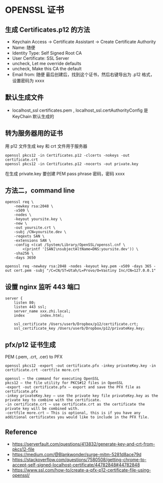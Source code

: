 # OPENSSL 证书

## 生成 Certificates.p12 的方法
- Keychain Access -> Certificate Assistant -> Create Certificate Authority
- Name: 随便
- Identity Type: Self Signed Root CA
- User Certificate: SSL Server
- uncheck, Let me override defaults
- uncheck, Make this CA the default
- Email from: 随便
最后创建后，找到这个证书，然后右键导出为 .p12 格式，设置密码为 xxxx


## 默认生成文件
- localhost_ssl certificates.pem , localhost_ssl.certAuthorityConfig 是 KeyChain 默认生成的


## 转为服务器用的证书
用 p12 文件生成 key 和 crt 文件用于服务器
```
openssl pkcs12 -in Certificates.p12 -clcerts -nokeys -out certificate.crt
openssl pkcs12 -in Certificates.p12 -nocerts -out private.key
```
在生成 private.key 要创建 PEM pass phrase 密码，密码 xxxx

## 方法二，command line
```
openssl req \
    -newkey rsa:2048 \
    -x509 \
    -nodes \
    -keyout yoursite.key \
    -new \
    -out yoursite.crt \
    -subj /CN=yoursite.dev \
    -reqexts SAN \
    -extensions SAN \
    -config <(cat /System/Library/OpenSSL/openssl.cnf \
        <(printf '[SAN]\nsubjectAltName=DNS:yoursite.dev')) \
    -sha256 \
    -days 3650
```

```
openssl req -newkey rsa:2048 -nodes -keyout key.pem -x509 -days 365 -out cert.pem -subj "/C=CN/ST=Utah/L=Provo/O=Vastiny Inc/CN=127.0.0.1"
```


## 设置 nginx 监听 443 端口
```
server {
    listen 80;
    listen 443 ssl;
    server_name xxx.zhi.local;
    index       index.html;

    ssl_certificate /Users/userb/Dropbox/p12/certificate.crt;
    ssl_certificate_key /Users/userb/Dropbox/p12/privateKey.key;
```

## pfx/p12 证书生成
PEM (.pem, .crt, .cer) to PFX

```
openssl pkcs12 -export -out certificate.pfx -inkey privateKey.key -in certificate.crt -certfile more.crt

openssl – the command for executing OpenSSL
pkcs12 – the file utility for PKCS#12 files in OpenSSL
-export -out certificate.pfx – export and save the PFX file as certificate.pfx
-inkey privateKey.key – use the private key file privateKey.key as the private key to combine with the certificate.
-in certificate.crt – use certificate.crt as the certificate the private key will be combined with.
-certfile more.crt – This is optional, this is if you have any additional certificates you would like to include in the PFX file.
```

## Reference
- https://serverfault.com/questions/413832/generate-key-and-crt-from-pkcs12-file
- https://medium.com/@Blankwonder/surge-mitm-5281d8ace79d
- https://stackoverflow.com/questions/7580508/getting-chrome-to-accept-self-signed-localhost-certificate/44782848#44782848
- https://www.ssl.com/how-to/create-a-pfx-p12-certificate-file-using-openssl/

